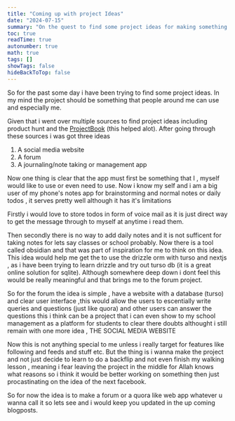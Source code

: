 ```yaml
---
title: "Coming up with project Ideas"
date: "2024-07-15"
summary: "On the quest to find some project ideas for making something great possibly the next big thing"
toc: true
readTime: true
autonumber: true
math: true
tags: []
showTags: false
hideBackToTop: false
---
```

So for the past some day i have been trying to find some project ideas. In my mind the project should be something that people around me can use and especially me.

Given that i went over multiple sources to find project ideas including product hunt and the 
[ProjectBook](https://projectbook.code.brettchalupa.com/) (this helped alot). After going through these sources i was got three ideas 

1. A social media website
2. A forum
3. A journaling/note taking or management app

Now one thing is clear that the app must first be something that I , myself would like to use or even need to use. Now i know my self and i am a big user of my phone's notes app for brainstorming and normal notes or daily todos , it serves pretty well although it has it's limitations

Firstly i would love to store todos in form of voice mail as it is just direct way to get the message through to myself at anytime i read them.

Then secondly there is no way to add daily notes and it is not sufficent for taking notes for lets say classes or school probably. Now there is a tool called obsidian and that was part of inspiration for me to think on this idea. This idea would help me get the to use the drizzle orm with turso and nextjs , as i have been trying to learn drizzle and try out turso db (it is a great online solution for sqlite). Although somewhere deep down i dont feel this would be really meaningful and that brings me to the forum project.

So for the forum the idea is simple , have a website with a database (turso) and clear user interface ,this would allow the users to escentially write queries and questions (just like quora) and other users can answer the questions this i think can be a project that i can even show to my school management as a platform for students to clear there doubts althought i still remain with one more idea , THE SOCIAL MEDIA WEBSITE

Now this is not anything special to me unless i really target for features like following and feeds and stuff etc. But the thing is i wanna make the project and not just decide to learn to do a backflip and not even finish my walking lesson , meaning i fear leaving the project in the middle for Allah knows what reasons so i think it would be better working on something then just procastinating on the idea of the next facebook.

So for now the idea is to make a forum or a quora like web app whatever u wanna call it so lets see and i would keep you updated in the up coming blogposts.